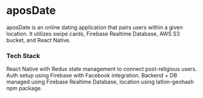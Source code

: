 # aposDate
aposDate is an online dating application that pairs users within a given location. It utilizes swipe cards, Firebase Realtime Database, AWS S3 bucket, and React Native.


### Tech Stack
React Native with Redux state management to connect post-religious users. Auth setup using Firebase with Facebook integration. Backend + DB managed using Firebase Realtime Database, location using latlon-geohash npm package.
